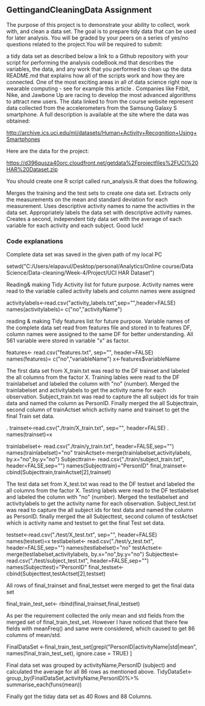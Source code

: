 ## GettingandCleaningData Assignment

The purpose of this project is to demonstrate your ability to collect, work with, and clean a data set. The goal is to prepare tidy data that can be used for later analysis. You will be graded by your peers on a series of yes/no questions related to the project.You will be required to submit:

a tidy data set as described below
a link to a Github repository with your script for performing the analysis
codeBook.md that describes the variables, the data, and any work that you performed to clean up the data
README.md that explains how all of the scripts work and how they are connected.
One of the most exciting areas in all of data science right now is wearable computing - see for example this article . Companies like Fitbit, Nike, and Jawbone Up are racing to develop the most advanced algorithms to attract new users. The data linked to from the course website represent data collected from the accelerometers from the Samsung Galaxy S smartphone. A full description is available at the site where the data was obtained:

http://archive.ics.uci.edu/ml/datasets/Human+Activity+Recognition+Using+Smartphones

Here are the data for the project:

https://d396qusza40orc.cloudfront.net/getdata%2Fprojectfiles%2FUCI%20HAR%20Dataset.zip

You should create one R script called run_analysis.R that does the following.

Merges the training and the test sets to create one data set.
Extracts only the measurements on the mean and standard deviation for each measurement.
Uses descriptive activity names to name the activities in the data set.
Appropriately labels the data set with descriptive activity names.
Creates a second, independent tidy data set with the average of each variable for each activity and each subject.
Good luck!

### Code explanations
Complete data set was saved in the given path of my local PC

setwd("C:/Users/elapavul/Desktop/personal/Analytics/Online course/Data Science/Data-cleaning/Week-4/Project/UCI HAR Dataset")

Reading& making Tidy Activity list for future purpose. Activity names were read to the variable called activity labels and column names were assigned

activitylabels<-read.csv("activity_labels.txt",sep="",header=FALSE)
names(activitylabels)= c("no","activityName")

reading & making Tidy features list for future purpose. Variable names of the complete data set read from features file  and stored in to  features DF,
column names were assigned to the same DF for  better understanding. All 561 variable were stored in variable "x" as factor.

features<- read.csv("features.txt", sep="", header=FALSE)
names(features)= c("no","variableName")
x<-features$variableName


The first data set from X_train.txt was read to the DF trainset and labeled the all columns from the factor X.
Training lables were read to the DF trainlabelset and labeled the column with "no" (number). Merged the trainlabelset and activitylabels
to get the activity name for each observation. Subject_train.txt was read to capture the all subject ids for train data and named the column as PersonID.
Finally merged the all Subjecttrain, second column of trainActset which activity name and trainset to get the final Train set data.


. trainset<-read.csv("./train/X_train.txt", sep="", header=FALSE)
. names(trainset)=x

trainlabelset<- read.csv("./train/y_train.txt", header=FALSE,sep="")
names(trainlabelset)="no"
trainActset<-merge(trainlabelset,activitylabels,  by.x="no",by.y="no")
Subjecttrain<- read.csv("./train/subject_train.txt", header=FALSE,sep="")
names(Subjecttrain)="PersonID"
final_trainset<- cbind(Subjecttrain,trainActset[2],trainset)

The test data set from X_test.txt was read to the DF testset and labeled the all columns from the factor X.
Testing labels were read to the DF testlabelset and labeled the column with "no" (number). Merged the testlabelset and activitylabels
to get the activity name for each observation. Subject_test.txt was read to capture the  all subject ids for test data and named the column as PersonID.
finally merged the all Subjecttest, second column of testActset which is activity name and testset to get the final Test set data.


testset<-read.csv("./test/X_test.txt", sep="", header=FALSE)
names(testset)=x
testlabelset<- read.csv("./test/y_test.txt", header=FALSE,sep="")
names(testlabelset)="no"
testActset<-merge(testlabelset,activitylabels,  by.x="no",by.y="no")
Subjecttest<- read.csv("./test/subject_test.txt", header=FALSE,sep="")
names(Subjecttest)="PersonID"
final_testset<- cbind(Subjecttest,testActset[2],testset)

All rows of final_trainset and final_testset were merged  to get the final data set

final_train_test_set<- rbind(final_trainset,final_testset)

As per the requirement collected the only mean and std fields from the merged set of final_train_test_set. However I have noticed that there few fields 
with meanFreq() and same were considered, which caused to get 86 columns of mean/std.

FinalDataSet <-final_train_test_set[grepl("PersonID|activityName|std|mean", names(final_train_test_set), ignore.case = TRUE) ]

Final data set was grouped by activityName,PersonID (subject) and calculated the average for all 86 rows as mentioned above.
TidyDataSet<-group_by(FinalDataSet,activityName,PersonID)%>% summarise_each(funs(mean))

Finally got the tiday data set as 40 Rows and 88 Columns.